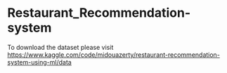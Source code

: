 # Restaurant_Recommendation-system

To download the dataset please visit https://www.kaggle.com/code/midouazerty/restaurant-recommendation-system-using-ml/data
